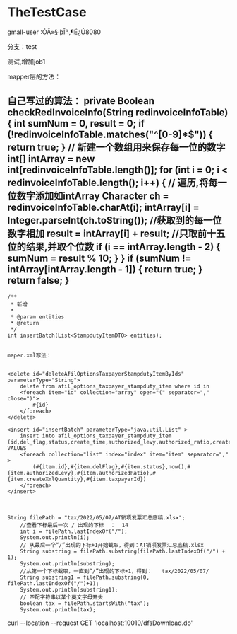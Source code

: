 # TheTestCase


gmall-user :ÓÃ»§·þÎñ,¶Ë¿Ú8080

分支：test

测试,增加job1



mapper层的方法：


自己写过的算法：
 private Boolean checkRedInvoiceInfo(String redinvoiceInfoTable) {
        int sumNum = 0, result = 0;
        if (!redinvoiceInfoTable.matches("^[0-9]*$")) {
            return true;
        }
        // 新建一个数组用来保存每一位的数字
        int[] intArray = new int[redinvoiceInfoTable.length()];
        for (int i = 0; i < redinvoiceInfoTable.length(); i++) {
            // 遍历,将每一位数字添加如intArray
            Character ch = redinvoiceInfoTable.charAt(i);
            intArray[i] = Integer.parseInt(ch.toString());
            //获取到的每一位数字相加
            result = intArray[i] + result;
            //只取前十五位的结果,并取个位数
            if (i == intArray.length - 2) {
                sumNum = result % 10;
            }
        }
        if (sumNum != intArray[intArray.length - 1]) {
            return true;
        }
        return false;
    }
------

    /**
     * 新增
     *
     * @param entities
     * @return
     */
    int insertBatch(List<StampdutyItemDTO> entities);
    
    
    maper.xml写法：


    <delete id="deleteAfilOptionsTaxpayerStampdutyItemByIds" parameterType="String">
        delete from afil_options_taxpayer_stampduty_item where id in 
        <foreach item="id" collection="array" open="(" separator="," close=")">
            #{id}
        </foreach>
    </delete>

    <insert id="insertBatch" parameterType="java.util.List" >
        insert into afil_options_taxpayer_stampduty_item (id,del_flag,status,create_time,authorized_levy,authorized_ratio,create_xml_quantity,taxpayer_id) VALUES
        <foreach collection="list" index="index" item="item" separator="," >
            (#{item.id},#{item.delFlag},#{item.status},now(),#{item.authorizedLevy},#{item.authorizedRatio},#{item.createXmlQuantity},#{item.taxpayerId})
        </foreach>
    </insert>



    String filePath = "tax/2022/05/07/AT销项发票汇总底稿.xlsx";
        //查看下标最后一次 / 出现的下标  ：  14
        int i = filePath.lastIndexOf("/");
        System.out.println(i);
        // 从最后一个“/”出现的下标+1开始截取，得到：AT销项发票汇总底稿.xlsx
        String substring = filePath.substring(filePath.lastIndexOf("/") + 1);
        System.out.println(substring);
        //从第一个下标截取，一直到“/”出现的下标+1，得到：   tax/2022/05/07/
        String substring1 = filePath.substring(0, filePath.lastIndexOf("/")+1);
        System.out.println(substring1);
        // 匹配字符串以某个英文字母开头
        boolean tax = filePath.startsWith("tax");
        System.out.println(tax);





curl --location --request GET 'localhost:10010/dfsDownload.do' 
							   
